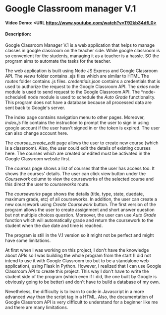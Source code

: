 # Google Classroom manager V.1
#### Video Demo:  <URL https://www.youtube.com/watch?v=T92kb34dfL0>
#### Description:
Google Classroom Manager V.1 is a web application that helps to manage classes in google classroom on the teacher side. While google classroom is so convenient for the students, managing it as a teacher is a hassle. SO the program aims to automate the tasks for the teacher.

The web application is built using Node JS Express and Google Classroom API. The *views* folder contains .ejs files which are similar to HTML The *routes* folder contains .js files. *credentials.json* contains a credentials that is used to authorize the request to the Google Classroom API. The *axios* node module is used to send request to the Google Classroom API. The *node-schedule8 node module is used to schedule the *Auto Grade* functionality. This program does not have a database because all processed data are sent back to Google's server.

The index page contains navigation menu to other pages. Moreover, *index.js* file contains the instruction to prompt the user to sign in using google account if the user hasn't signed in or the token is expired. The user can also change account here.

The *courses_create_edit* page allows the user to create new course (which is a classroom). Also, the user could edit the details of existing courses here. The courses which are created or edited must be activated in the Google Classroom website first.

The *courses* page shows a list of courses that the user has access too. It shows the courses' details. The user can click view button under the *Coursework* column to view the courseworks of the selected course and this direct the user to *courseworks* route.

The *courseworks* page shows the details (title, type, state, duedate, maximum grade, etc) of all courseworks. In addition, the user can create a new coursework using *Create Coursework* button. The first version of the program allows the user to create assignment and short answer question but not multiple choices question. Moreover, the user can use *Auto Grade* function which will automatically grade and return the coursework to the student when the due date and time is reached.

The program is still in the V.1 version so it might not be perfect and might have some limitations.

At first when I was working on this project, I don't have the knowledge about APIs so I was building the whole program from the start (I did not intend to use it with Google Classroom too but to be a standalone web application), using Flask in Python. However, I realized that I can use Google Classroom API to create this project. This way I don't have to write the student side of the program (which even if I did, the one built by Google is obviously going to be better) and don't have to build a database of my own.

Nevetheless, the difficulty is to learn to code in Javascript in a more advanced way than the script tag in a HTML. Also, the documentation of Google Classroom API is very difficult to understand for a beginner like me and there are many limitations.